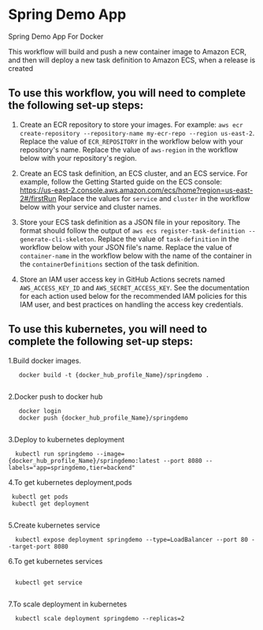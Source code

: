 # Spring Demo App
Spring Demo App For Docker

This workflow will build and push a new container image to Amazon ECR,
and then will deploy a new task definition to Amazon ECS, when a release is created

## To use this workflow, you will need to complete the following set-up steps:

1. Create an ECR repository to store your images.
    For example: `aws ecr create-repository --repository-name my-ecr-repo --region us-east-2`.
    Replace the value of `ECR_REPOSITORY` in the workflow below with your repository's name.                                                 Replace the value of `aws-region` in the workflow below with your repository's region.

2. Create an ECS task definition, an ECS cluster, and an ECS service.
    For example, follow the Getting Started guide on the ECS console:
    https://us-east-2.console.aws.amazon.com/ecs/home?region=us-east-2#/firstRun
    Replace the values for `service` and `cluster` in the workflow below with your service and cluster names.

3. Store your ECS task definition as a JSON file in your repository.
    The format should follow the output of `aws ecs register-task-definition --generate-cli-skeleton`.
    Replace the value of `task-definition` in the workflow below with your JSON file's name.
    Replace the value of `container-name` in the workflow below with the name of the container
    in the `containerDefinitions` section of the task definition.

4. Store an IAM user access key in GitHub Actions secrets named `AWS_ACCESS_KEY_ID` and `AWS_SECRET_ACCESS_KEY`.
    See the documentation for each action used below for the recommended IAM policies for this IAM user,
    and best practices on handling the access key credentials.
    
## To use this kubernetes, you will need to complete the following set-up steps:

 1.Build docker images.
```
   docker build -t {docker_hub_profile_Name}/springdemo .
   
```
 2.Docker push to docker hub
 
```
   docker login
   docker push {docker_hub_profile_Name}/springdemo
   
```
  3.Deploy to kubernetes deployment
 
 ```
   kubectl run springdemo --image={docker_hub_profile_Name}/springdemo:latest --port 8080 --labels="app=springdemo,tier=backend"
 
 ```
 
  4.To get kubernetes deployment,pods
 
 ```
  kubectl get pods
  kubectl get deployment
  
 ```
 
  5.Create kubernetes service
  
 ```
   kubectl expose deployment springdemo --type=LoadBalancer --port 80 --target-port 8080
 
 ```
 
  6.To get kubernetes services
 
 ```
  
   kubectl get service
  
 ```
 
  7.To scale deployment in kubernetes
  
 ```
   kubectl scale deployment springdemo --replicas=2
  
 ```
